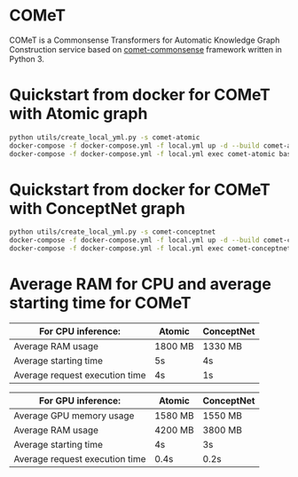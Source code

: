 # COMeT

COMeT is a Commonsense Transformers for Automatic Knowledge Graph Construction service based
on [comet-commonsense](https://github.com/atcbosselut/comet-commonsense) framework written in Python 3.

# Quickstart from docker for COMeT with Atomic graph

```bash
python utils/create_local_yml.py -s comet-atomic
docker-compose -f docker-compose.yml -f local.yml up -d --build comet-atomic
docker-compose -f docker-compose.yml -f local.yml exec comet-atomic bash test.sh
```

# Quickstart from docker for COMeT with ConceptNet graph

```bash
python utils/create_local_yml.py -s comet-conceptnet
docker-compose -f docker-compose.yml -f local.yml up -d --build comet-conceptnet
docker-compose -f docker-compose.yml -f local.yml exec comet-conceptnet bash test.sh
```

# Average RAM for CPU and average starting time for COMeT

| For CPU inference:             | Atomic  | ConceptNet |
|--------------------------------|---------|------------|
| Average RAM usage              | 1800 MB | 1330 MB    |
| Average starting time          | 5s      | 4s         |
| Average request execution time | 4s      | 1s         |

| For GPU inference:             | Atomic  | ConceptNet |
|--------------------------------|---------|------------|
| Average GPU memory usage       | 1580 MB | 1550 MB    |
| Average RAM usage              | 4200 MB | 3800 MB    |
| Average starting time          | 4s      | 3s         |
| Average request execution time | 0.4s    | 0.2s       |